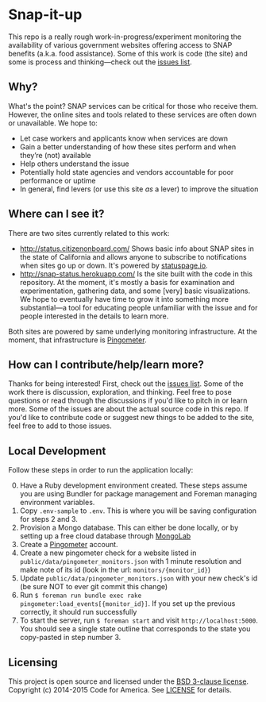 # Snap-it-up

This repo is a really rough work-in-progress/experiment monitoring the availability of various government websites offering access to SNAP benefits (a.k.a. food assistance). Some of this work is code (the site) and some is process and thinking—check out the [issues list](https://github.com/codeforamerica/snap-it-up/issues).

## Why?

What's the point? SNAP services can be critical for those who receive them. However, the online sites and tools related to these services are often down or unavailable. We hope to:

- Let case workers and applicants know when services are down
- Gain a better understanding of how these sites perform and when they’re (not) available
- Help others understand the issue
- Potentially hold state agencies and vendors accountable for poor performance or uptime
- In general, find levers (or use this site *as* a lever) to improve the situation

## Where can I see it?

There are two sites currently related to this work:

- http://status.citizenonboard.com/ Shows basic info about SNAP sites in the state of California and allows anyone to subscribe to notifications when sites go up or down. It's powered by [statuspage.io](https://www.statuspage.io).
- http://snap-status.herokuapp.com/ Is the site built with the code in this repository. At the moment, it's mostly a basis for examination and experimentation, gathering data, and some [very] basic visualizations. We hope to eventually have time to grow it into something more substantial—a tool for educating people unfamiliar with the issue and for people interested in the details to learn more.

Both sites are powered by same underlying monitoring infrastructure. At the moment, that infrastructure is [Pingometer](http://pingometer.com).

## How can I contribute/help/learn more?

Thanks for being interested! First, check out the [issues list](https://github.com/codeforamerica/snap-it-up/issues). Some of the work there is discussion, exploration, and thinking. Feel free to pose questions or read through the discussions if you'd like to pitch in or learn more. Some of the issues are about the actual source code in this repo. If you'd like to contribute code or suggest new things to be added to the site, feel free to add to those issues.

## Local Development

Follow these steps in order to run the application locally:

0. Have a Ruby development environment created. These steps assume you are using Bundler for package management and Foreman managing environment variables.
1. Copy `.env-sample` to `.env`. This is where you will be saving configuration for steps 2 and 3.
2. Provision a Mongo database. This can either be done locally, or by setting up a free cloud database through [MongoLab](https://mongolab.com)
3. Create a [Pingometer](http://pingometer.com) account. 
4. Create a new pingometer check for a website listed in `public/data/pingometer_monitors.json` with 1 minute resolution and make note of its id (look in the url: `monitors/{monitor_id}`)
5. Update `public/data/pingometer_monitors.json` with your new check's id (be sure NOT to ever git commit this change)
6. Run `$ foreman run bundle exec rake pingometer:load_events[{monitor_id}]`. If you set up the previous correctly, it should run successfully
7. To start the server, run `$ foreman start` and visit `http://localhost:5000`. You should see a single state outline that corresponds to the state you copy-pasted in step number 3.

## Licensing

This project is open source and licensed under the [BSD 3-clause license][LICENSE].
Copyright (c) 2014-2015 Code for America. See [LICENSE][] for details.

[LICENSE]: https://github.com/codeforamerica/snap-it-up/blob/master/LICENSE

